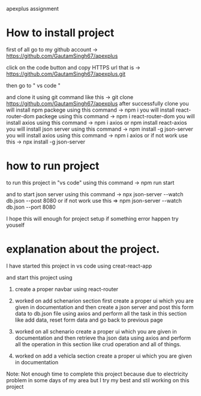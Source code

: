 apexplus assignment

# How to install project
 
 first of all go to my github account  ->    https://github.com/GautamSingh67/apexplus

 click on the code button and copy HTTPS url 
 that is ->     https://github.com/GautamSingh67/apexplus.git

 then go to " vs code " 

 and clone it using git command like this ->   git clone  https://github.com/GautamSingh67/apexplus
 after successfully clone you will install npm packege using this command ->   npm i
 you will install react-router-dom packege using this command -> npm i react-router-dom 
 you will install axios using this command ->  npm i axios    or    npm install react-axios
 you will install json server using this command -> npm install -g json-server
 you will install axios using this command ->  npm i axios
     or if not work use this -> npx install -g json-server

# how to run project 

to run this project in "vs code" 
using this command ->  npm run start

and to start json server using this command -> npx json-server --watch db.json --post 8080
 or if not work use this  =>  npm json-server --watch db.json --port 8080


I hope this will enough for project setup 
if something error happen try youself

#  explanation about the project.

 I have started this project in vs code using creat-react-app

 and start this project using 

 1.  create a proper navbar using react-router 

 2.  worked on add schenarion section first create a proper ui which you are given in documentation and then create a json server and 
     post this form data to db.json file using axios and perform all the task in this section like add data, reset form data and go back to previous page

3.   worked on all schenario create a proper ui which you are given in documentation and then retrieve tha json data using axios and
     perform all the operation in this section like crud operation and all of things.

4.  worked on add a vehicla section create a proper ui which you are given in documentation 

Note: Not enough time to complete this project because due to electricity problem in some days of my area but I try my best and stil working on this project 
